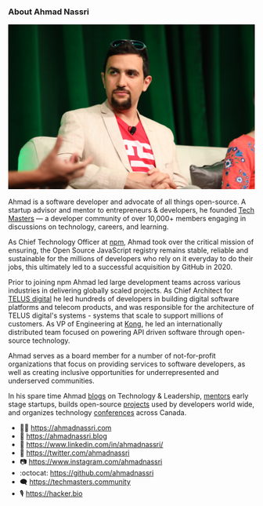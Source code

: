 ### About Ahmad Nassri

![Ahmad Nassri](https://github.com/ahmadnassri/ahmadnassri/blob/master/ahmad-nassri.jpg)

Ahmad is a software developer and advocate of all things open-source. A startup advisor and mentor to entrepreneurs & developers, he founded [Tech Masters](https://techmasters.community/) — a developer community of over 10,000+ members engaging in discussions on technology, careers, and learning.

As Chief Technology Officer at [npm](https://npmjs.com/), Ahmad took over the critical mission of ensuring, the Open Source JavaScript registry remains stable, reliable and sustainable for the millions of developers who rely on it everyday to do their jobs, this ultimately led to a successful acquisition by GitHub in 2020.

Prior to joining npm Ahmad led large development teams across various industries in delivering globally scaled projects. As Chief Architect for [TELUS digital](https://telus.com/digital) he led hundreds of developers in building digital software platforms and telecom products, and was responsible for the architecture of TELUS digital's systems - systems that scale to support millions of customers. As VP of Engineering at [Kong](https://konghq.com/), he led an internationally distributed team focused on powering API driven software through open-source technology.

Ahmad serves as a board member for a number of not-for-profit organizations that focus on providing services to software developers, as well as creating inclusive opportunities for underrepresented and underserved communities.

In his spare time Ahmad [blogs](https://ahmadnassri.com/blog/) on Technology & Leadership, [mentors](https://ahmadnassri.com/about/#advisor) early stage startups, builds open-source [projects](https://ahmadnassri.com/projects/) used by developers world wide, and organizes technology [conferences](https://refactorconf.com) across Canada.

- 👨‍💻 https://ahmadnassri.com
- 📝 https://ahmadnassri.blog
- 🤝 https://www.linkedin.com/in/ahmadnassri/
- 📢 https://twitter.com/ahmadnassri
- 📷 https://www.instagram.com/ahmadnassri
- :octocat: https://github.com/ahmadnassri
- 🗨️ https://techmasters.community
- 🎙️ https://hacker.bio
